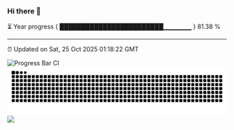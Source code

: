 ### Hi there 👋

⏳ Year progress { ████████████████████████▁▁▁▁▁▁ } 81.38 %

---

⏰ Updated on Sat, 25 Oct 2025 01:18:22 GMT

![Progress Bar CI](https://github.com/liununu/liununu/workflows/Progress%20Bar%20CI/badge.svg)![](https://raw.githubusercontent.com/L1cardo/L1cardo/main/assets/github-contribution-grid-snake.svg)![](https://raw.githubusercontent.com/seesaws/seesaws/main/assets/github-contribution-grid-snake.svg)
